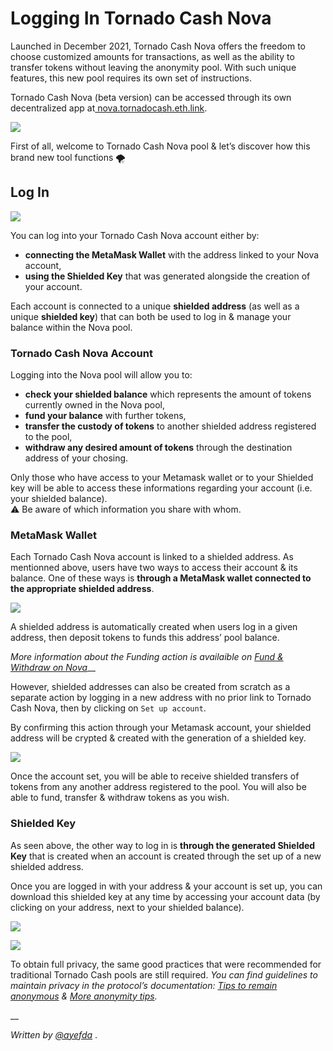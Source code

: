 # Logging In Tornado Cash Nova

Launched in December 2021, Tornado Cash Nova offers the freedom to choose customized amounts for transactions, as well as the ability to transfer tokens without leaving the anonymity pool. With such unique features, this new pool requires its own set of instructions.

Tornado Cash Nova (beta version) can be accessed through its own decentralized app at[ nova.tornadocash.eth.link](https://nova.tornadocash.eth.link).

![](https://i.imgur.com/F8pojDs.png)

First of all, welcome to Tornado Cash Nova pool & let’s discover how this brand new tool functions 🌪

## Log In <a href="#log-in-nova" id="log-in-nova"></a>

![](https://i.imgur.com/uHPTk13.png)

You can log into your Tornado Cash Nova account either by:

* **connecting the MetaMask Wallet** with the address linked to your Nova account,
* **using the Shielded Key** that was generated alongside the creation of your account.

Each account is connected to a unique **shielded address** (as well as a unique **shielded key**) that can both be used to log in & manage your balance within the Nova pool.

### Tornado Cash Nova Account <a href="#tornado-cash-nova-account" id="tornado-cash-nova-account"></a>

Logging into the Nova pool will allow you to:

* **check your shielded balance** which represents the amount of tokens currently owned in the Nova pool,
* **fund your balance** with further tokens,
* **transfer the custody of tokens** to another shielded address registered to the pool,
* **withdraw any desired amount of tokens** through the destination address of your chosing.

Only those who have access to your Metamask wallet or to your Shielded key will be able to access these informations regarding your account (i.e. your shielded balance).\
⚠️ Be aware of which information you share with whom.

### MetaMask Wallet <a href="#metamask-wallet" id="metamask-wallet"></a>

Each Tornado Cash Nova account is linked to a shielded address. As mentionned above, users have two ways to access their account & its balance. One of these ways is **through a MetaMask wallet connected to the appropriate shielded address**.

![](https://i.imgur.com/idXaco8.png)

A shielded address is automatically created when users log in a given address, then deposit tokens to funds this address’ pool balance.

_More information about the Funding action is availaible on_ [_Fund & Withdraw on Nova_](fund-and-withdraw-on-nova.md)__

However, shielded addresses can also be created from scratch as a separate action by logging in a new address with no prior link to Tornado Cash Nova, then by clicking on `Set up account`.

By confirming this action through your Metamask account, your shielded address will be crypted & created with the generation of a shielded key.

![](https://i.imgur.com/8q7DYeh.png)

Once the account set, you will be able to receive shielded transfers of tokens from any another address registered to the pool. You will also be able to fund, transfer & withdraw tokens as you wish.

### Shielded Key <a href="#shielded-key" id="shielded-key"></a>

As seen above, the other way to log in is **through the generated Shielded Key** that is created when an account is created through the set up of a new shielded address.

Once you are logged in with your address & your account is set up, you can download this shielded key at any time by accessing your account data (by clicking on your address, next to your shielded balance).

![](https://i.imgur.com/RFac1HU.png)

![](https://i.imgur.com/F2Scf8w.png)

To obtain full privacy, the same good practices that were recommended for traditional Tornado Cash pools are still required. _You can find guidelines to maintain privacy in the protocol’s documentation:_ [_Tips to remain anonymous_](../general/tips-to-remain-anonymous.md) _&_ [_More anonymity tips_](more-anonymity-tips.md)_._

\_\_

_Written by_ [_@ayefda_](https://torn.community/u/ayefda)
.
